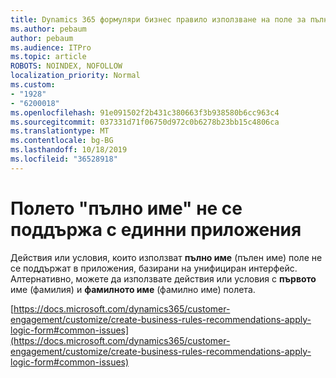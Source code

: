 ```yaml
---
title: Dynamics 365 формуляри бизнес правило използване на поле за пълно име не стрелба
ms.author: pebaum
author: pebaum
ms.audience: ITPro
ms.topic: article
ROBOTS: NOINDEX, NOFOLLOW
localization_priority: Normal
ms.custom:
- "1928"
- "6200018"
ms.openlocfilehash: 91e091502f2b431c380663f3b938580b6cc963c4
ms.sourcegitcommit: 037331d71f06750d972c0b6278b23bb15c4806ca
ms.translationtype: MT
ms.contentlocale: bg-BG
ms.lasthandoff: 10/18/2019
ms.locfileid: "36528918"
---
```

# <a name="full-name-field-not-supported-with-unified-inteface-apps"></a>Полето "пълно име" не се поддържа с единни приложения

Действия или условия, които използват **пълно име** (пълен име) поле не се поддържат в приложения, базирани на унифициран интерфейс. Алтернативно, можете да използвате действия или условия с **първото** име (фамилия) и **фамилното име** (фамилно име) полета.

[https://docs.microsoft.com/dynamics365/customer-engagement/customize/create-business-rules-recommendations-apply-logic-form#common-issues](https://docs.microsoft.com/dynamics365/customer-engagement/customize/create-business-rules-recommendations-apply-logic-form#common-issues)
